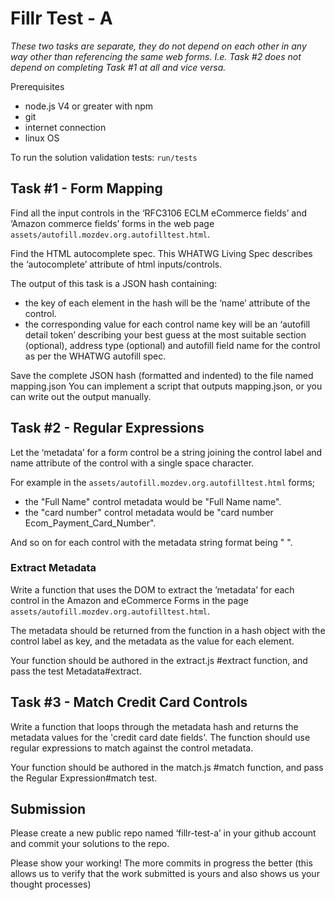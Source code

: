 # Fillr Test - A

_These two tasks are separate, they do not depend on each other in any way other than referencing the same web forms. I.e. Task #2 does not depend on completing Task #1 at all and vice versa._

Prerequisites

- node.js V4 or greater with npm
- git
- internet connection
- linux OS

To run the solution validation tests: `run/tests`

## Task #1 - Form Mapping

Find all the input controls in the ‘RFC3106 ECLM eCommerce fields’ and ‘Amazon commerce fields’ forms in the web page `assets/autofill.mozdev.org.autofilltest.html`.

Find the HTML autocomplete spec.  This WHATWG Living Spec describes the ‘autocomplete’ attribute of html inputs/controls.

The output of this task is a JSON hash containing:
- the key of each element in the hash will be the ‘name’ attribute of the control.
- the corresponding value for each control name key will be an ‘autofill detail token’ describing your best guess at the most suitable section (optional), address type (optional) and autofill field name for the control as per the WHATWG autofill spec.

Save the complete JSON hash (formatted and indented) to the file named mapping.json
You can implement a script that outputs mapping.json, or you can write out the output manually.

## Task #2 - Regular Expressions

Let the ‘metadata’ for a form control be a string joining the control label and name attribute of the control with a single space character.

For example in the `assets/autofill.mozdev.org.autofilltest.html` forms;

- the "Full Name" control metadata would be "Full Name name".
- the "card number" control metadata would be "card number Ecom_Payment_Card_Number".

And so on for each control with the metadata string format being "<label> <name>".

### Extract Metadata

Write a function that uses the DOM to extract the ’metadata’ for each control in the Amazon and eCommerce Forms in the page `assets/autofill.mozdev.org.autofilltest.html`.

The metadata should be returned from the function in a hash object with the control label as key, and the metadata as the value for each element.

Your function should be authored in the extract.js #extract function, and pass the test Metadata#extract.

## Task #3 - Match Credit Card Controls

Write a function that loops through the metadata hash and returns the metadata values for the 'credit card date fields'.  The function should use regular expressions to match against the control metadata.

Your function should be authored in the match.js #match function, and pass the Regular Expression#match test.

## Submission

Please create a new public repo named ‘fillr-test-a’ in your github account and commit your solutions to the repo.

Please show your working! The more commits in progress the better (this allows us to verify that the work submitted is yours and also shows us your thought processes)